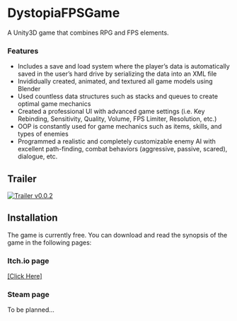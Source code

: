 # DystopiaFPSGame
A Unity3D game that combines RPG and FPS elements.

### Features
* Includes a save and load system where the player’s data is automatically saved in the user’s hard drive by serializing the data into an XML file
* Invididually created, animated, and textured all game models using Blender
* Used countless data structures such as stacks and queues to create optimal game mechanics
* Created a professional UI with advanced game settings (i.e. Key Rebinding, Sensitivity, Quality, Volume, FPS Limiter, Resolution, etc.)
* OOP is constantly used for game mechanics such as items, skills, and types of enemies
* Programmed a realistic and completely customizable enemy AI with excellent path-finding, combat behaviors (aggressive, passive, scared), dialogue, etc.

## Trailer

[![Trailer v0.0.2](https://img.youtube.com/vi/9b7BTAth4-o/0.jpg)](https://www.youtube.com/watch?v=9b7BTAth4-o)

## Installation
The game is currently free. You can download and read the synopsis of the game in the following pages:

### Itch.io page
[[Click Here]](https://laiet.itch.io/dystopia)

### Steam page
To be planned...
